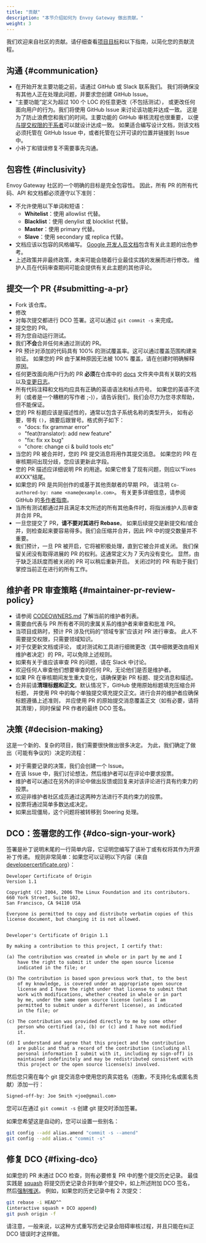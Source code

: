 ```yaml
---
title: "贡献"
description: "本节介绍如何为 Envoy Gateway 做出贡献。"
weight: 3
---
```


我们欢迎来自社区的贡献。请仔细查看[项目目标](/zh/about)和以下指南，以简化您的贡献流程。

## 沟通 {#communication}

* 在开始开发主要功能之前，请通过 GitHub 或 Slack 联系我们。
  我们将确保没有其他人正在处理此问题，并要求您创建 GitHub Issue。
* “主要功能”定义为超过 100 个 LOC 的任意更改（不包括测试），
  或更改任何面向用户的行为。我们将使用 GitHub Issue 来讨论该功能并达成一致。
  这是为了防止浪费您和我们的时间。主要功能的 GitHub 审核流程也很重要，
  以便[与提交权限的干系者](../codeowners)可以就设计达成一致。
  如果适合编写设计文档，则该文档必须托管在 GitHub Issue 中，或者托管在公开可读的位置并链接到 Issue 中。
* 小补丁和错误修复不需要事先沟通。

## 包容性 {#inclusivity}

Envoy Gateway 社区的一个明确的目标是完全包容性。
因此，所有 PR 的所有代码、API 和文档都必须遵守以下准则：

* 不允许使用以下单词和短语：
  * **Whitelist**：使用 allowlist 代替。
  * **Blacklist**：使用 denylist 或 blocklist 代替。
  * **Master**：使用 primary 代替。
  * **Slave**：使用 secondary 或 replica 代替。
* 文档应该以包容的风格编写。
  [Google 开发人员文档](https://developers.google.com/style/inclusive-documentation)包含有关此主题的出色参考。
* 上述政策并非最终政策，未来可能会随着行业最佳实践的发展而进行修改。
  维护人员在代码审查期间可能会提供有关此主题的其他评论。

## 提交一个 PR {#submitting-a-pr}

* Fork 该仓库。
* 修改
* 对每次提交都进行 DCO 签署。这可以通过 `git commit -s` 来完成。
* 提交您的 PR。
* 将为您自动运行测试。
* 我们**不会**合并任何未通过测试的 PR。
* PR 预计对添加的代码具有 100% 的测试覆盖率。这可以通过覆盖范围构建来验证。
  如果您的 PR 由于某种原因无法被 100% 覆盖，请在创建时明确解释原因。
* 任何更改面向用户行为的 PR **必须**在仓库中的
  [docs](https://github.com/envoyproxy/gateway/tree/main/site) 文件夹中具有关联的文档以及[变更日志](./RELEASING)。
* 所有代码注释和文档均应具有正确的英语语法和标点符号。
  如果您的英语不流利（或者是一个糟糕的写作者 ;-)），请告诉我们，我们会尽力为您寻求帮助，但不能保证。
* 您的 PR 标题应该是描述性的，通常以包含子系统名称的类型开头，
  如有必要，带有 `()`，摘要后跟冒号。格式例子如下：
  * "docs: fix grammar error"
  * "feat(translator): add new feature"
  * "fix: fix xx bug"
  * "chore: change ci & build tools etc"
* 当您的 PR 被合并时，您的 PR 提交消息将用作其提交消息。
  如果您的 PR 在审核期间出现分歧，您应该更新此字段。
* 您的 PR 描述应详细说明 PR 的用途。如果它修复了现有问题，则应以“Fixes #XXX”结尾。
* 如果您的 PR 是共同创作的或基于其他贡献者的早期 PR，
  请注明 `Co-authored-by: name <name@example.com>`。
  有关更多详细信息，请参阅 GitHub 的[多作者指南](https://docs.github.com/zh/pull-requests/committing-changes-to-your-project/creating-and-editing-commits/creating-a-commit-with-multiple-authors)。
* 当所有测试都通过并且满足本文所述的所有其他条件时，将指派维护人员审查并合并 PR。
* 一旦您提交了 PR，**请不要对其进行 Rebase**。
  如果后续提交是新提交和/或合并，则检查起来要容易得多。我们会压缩并合并，因此 PR 中的提交数量并不重要。
* 我们预计，一旦 PR 被开启，它将被积极处理，直到它被合并或关闭。
  我们保留关闭没有取得进展的 PR 的权利。这通常定义为 7 天内没有变化。
  显然，由于缺乏活跃度而被关闭的 PR 可以稍后重新开启。
  关闭过时的 PR 有助于我们掌控当前正在进行的所有工作。

## 维护者 PR 审查策略 {#maintainer-pr-review-policy}

* 请参阅 [CODEOWNERS.md](./codeowners) 了解当前的维护者列表。
* 需要由代表与 PR 所有者不同的隶属关系的维护者来审查和批准 PR。
* 当项目成熟时，预计 PR 涉及代码的“领域专家”应该对 PR 进行审查。
  此人不需要提交权限，只需要领域知识。
* 对于仅更新文档或评论，
  或对测试和工具进行细微更改（其中细微更改由相关维护者决定）的 PR，可以免除上述规则。
* 如果有关于谁应该审查 PR 的问题，请在 Slack 中讨论。
* 欢迎任何人审查他们想要审查的任何 PR，无论他们是否是维护者。
* 如果 PR 在审核期间发生重大变化，请确保更新 PR 标题、提交消息和描述。
* 合并前请**清理标题和正文**。默认情况下，GitHub 使用原始标题填充压缩合并标题，
  并使用 PR 中的每个单独提交填充提交正文。进行合并的维护者应确保标题遵循上述准则，
  并应使用 PR 的原始提交消息覆盖正文（如有必要，请将其清理），同时保留 PR 作者的最终 DCO 签名。

## 决策 {#decision-making}

这是一个新的、复杂的项目，我们需要很快做出很多决定。
为此，我们确定了做出（可能有争议的）决定的流程：

* 对于需要记录的决策，我们会创建一个 Issue。
* 在该 Issue 中，我们讨论想法，然后维护者可以在评论中要求投票。
* 维护者可以通过在另外的评论中做出反馈或回复来对该评论进行具有约束力的投票。
* 欢迎非维护者社区成员通过这两种方法进行不具约束力的投票。
* 投票将通过简单多数达成决定。
* 如果出现僵局，这个问题将被转移到 Steering 处理。

## DCO：签署您的工作 {#dco-sign-your-work}

签署是补丁说明末尾的一行简单内容，它证明您编写了该补丁或有权将其作为开源补丁传递。
规则非常简单：如果您可以证明以下内容（来自 [developercertificate.org](https://developercertificate.org/)）：

```
Developer Certificate of Origin
Version 1.1

Copyright (C) 2004, 2006 The Linux Foundation and its contributors.
660 York Street, Suite 102,
San Francisco, CA 94110 USA

Everyone is permitted to copy and distribute verbatim copies of this
license document, but changing it is not allowed.


Developer's Certificate of Origin 1.1

By making a contribution to this project, I certify that:

(a) The contribution was created in whole or in part by me and I
    have the right to submit it under the open source license
    indicated in the file; or

(b) The contribution is based upon previous work that, to the best
    of my knowledge, is covered under an appropriate open source
    license and I have the right under that license to submit that
    work with modifications, whether created in whole or in part
    by me, under the same open source license (unless I am
    permitted to submit under a different license), as indicated
    in the file; or

(c) The contribution was provided directly to me by some other
    person who certified (a), (b) or (c) and I have not modified
    it.

(d) I understand and agree that this project and the contribution
    are public and that a record of the contribution (including all
    personal information I submit with it, including my sign-off) is
    maintained indefinitely and may be redistributed consistent with
    this project or the open source license(s) involved.
```

然后您只需在每个 git 提交消息中使用您的真实姓名（抱歉，不支持化名或匿名贡献）添加一行：

    Signed-off-by: Joe Smith <joe@gmail.com>

您可以在通过 `git commit -s` 创建 git 提交时添加签署。

如果您希望这是自动的，您可以设置一些别名：

```bash
git config --add alias.amend "commit -s --amend"
git config --add alias.c "commit -s"
```

## 修复 DCO {#fixing-dco}

如果您的 PR 未通过 DCO 检查，则有必要修复 PR 中的整个提交历史记录。
最佳实践是 [squash](https://docs.github.com/zh/pull-requests/collaborating-with-pull-requests/incorporating-changes-from-a-pull-request/about-pull-request-merges#squash-and-merge-your-commits)
将提交历史记录合并到单个提交中，如上所述附加 DCO 签名，
然后[强制推送](https://git-scm.com/docs/git-push/zh_HANS-CN#git-push---force)。
例如，如果您的历史记录中有 2 次提交：

```bash
git rebase -i HEAD^^
(interactive squash + DCO append)
git push origin -f
```

请注意，一般来说，以这种方式重写历史记录会阻碍审核过程，并且只能在纠正 DCO 错误时才这样做。
